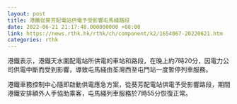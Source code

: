 ```yaml
---
layout: post
title: 港鐵從葵芳配電站供電予受影響屯馬綫路段
date: 2022-06-21 21:17:48.000000000 +08:00
link: https://news.rthk.hk/rthk/ch/component/k2/1654067-20220621.htm
categories: rthk
---
```


港鐵表示，港鐵天水圍配電站所供電的車站和路段，在晚上約7時20分，因電力公司供電中斷而受到影響，導致屯馬綫由荃灣西至屯門站一度暫停列車服務。

港鐵車務控制中心隨即啟動供電應急方案，從葵芳配電站供電予受影響路段，期間港鐵安排額外人手協助乘客，屯馬綫列車服務於7時55分恢復正常。
